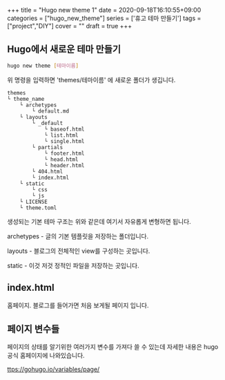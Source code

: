+++
title = "Hugo new theme 1"
date = 2020-09-18T16:10:55+09:00
categories = ["hugo_new_theme"]
series = ['휴고 테마 만들기']
tags = ["project","DIY"]
cover = ""
draft = true
+++

## Hugo에서 새로운 테마 만들기
```bash
hugo new theme [테마이름]
```

위 명령을 입력하면 'themes/테마이름' 에 새로운 폴더가 생깁니다.

```
themes
└ theme_name
    └ archetypes
        └ default.md
    └ layouts
        └ _default
            └ baseof.html
            └ list.html
            └ single.html
        └ partials
            └ footer.html
            └ head.html
            └ header.html
        └ 404.html
        └ index.html
    └ static
        └ css
        └ js
    └ LICENSE
    └ theme.toml
```
생성되는 기본 테마 구조는 위와 같은데 여기서 자유롭게 변형하면 됩니다.

archetypes - 글의 기본 템플릿을 저장하는 폴더입니다. 

layouts - 블로그의 전체적인 view를 구성하는 곳입니다. 

static - 이것 저것 정적인 파일을 저장하는 곳입니다.


## index.html
홈페이지. 블로그를 들어가면 처음 보게될 페이지 입니다.

## 페이지 변수들
페이지의 상태를 알기위한 여러가지 변수를 가져다 쓸 수 있는데 자세한 내용은 hugo 공식 홈페이지에 나와있습니다.

<ttps://gohugo.io/variables/page/>